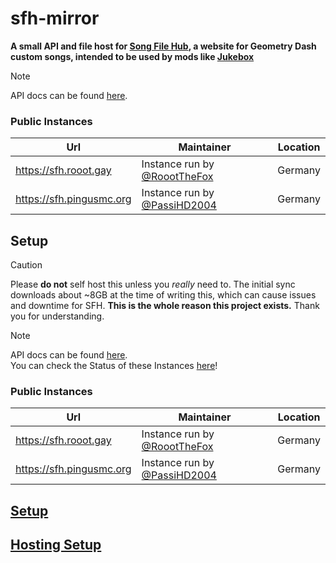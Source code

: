 # sfh-mirror

**A small API and file host for [Song File Hub](https://songfilehub.com), a website for Geometry Dash custom songs, intended to be used by mods like [Jukebox](https://github.com/Fleeym/jukebox)**

> [!note]
> API docs can be found [here](https://github.com/RoootTheFox/sfh-mirror/wiki/Api-Docs).

### Public Instances
Url | Maintainer | Location
------------- | ------------- | -------------
https://sfh.rooot.gay | Instance run by [@RoootTheFox](https://github.com/RoootTheFox) | Germany
https://sfh.pingusmc.org | Instance run by [@PassiHD2004](https://github.com/PassiHD2004) | Germany


## Setup
> [!caution]
> Please **do not** self host this unless you *really* need to.
> The initial sync downloads about ~8GB at the time of writing this, which can cause issues and downtime for SFH.
> **This is the whole reason this project exists.**
> Thank you for understanding.

> [!note]
> API docs can be found [here](https://github.com/RoootTheFox/sfh-mirror/wiki/Api-Docs). <br>
> You can check the Status of these Instances [here](https://status.pingusmc.org)! 

### Public Instances
Url | Maintainer | Location
------------- | ------------- | -------------
https://sfh.rooot.gay | Instance run by [@RoootTheFox](https://github.com/RoootTheFox) | Germany
https://sfh.pingusmc.org | Instance run by [@PassiHD2004](https://github.com/PassiHD2004) | Germany

## [Setup](https://github.com/RoootTheFox/sfh-mirror/wiki/Setup-&-Installation)
## [Hosting Setup](https://github.com/RoootTheFox/sfh-mirror/wiki/Examples-nginx,-apache)
